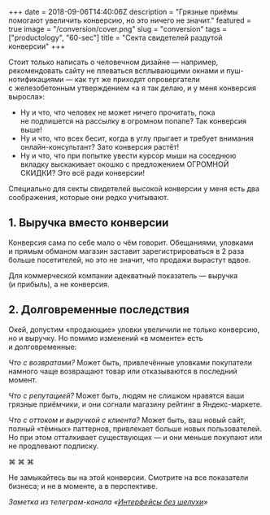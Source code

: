 +++
date = 2018-09-06T14:40:06Z
description = "Грязные приёмы помогают увеличить конверсию, но это ничего не значит."
featured = true
image = "/conversion/cover.png"
slug = "conversion"
tags = ["productology", "60-sec"]
title = "Секта свидетелей раздутой конверсии"
+++

Стоит только написать о человечном дизайне — например, рекомендовать сайту не плеваться всплывающими окнами и пуш-нотификациями — как тут же приходят опровергатели с железобетонным утверждением «а я так делаю, и у меня конверсия выросла»:

- Ну и что, что человек не может ничего прочитать, пока не подпишется на рассылку в огромном попапе? Так конверсия выше!
- Ну и что, что всех бесит, когда в углу прыгает и требует внимания онлайн-консультант? Зато конверсия растёт!
- Ну и что, что при попытке увести курсор мыши на соседнюю вкладку выскакивает окошко с предложением ОГРОМНОЙ СКИДКИ? Это всё ради конверсии!

Специально для секты свидетелей высокой конверсии у меня есть два соображения, которые они редко учитывают.

## 1. Выручка вместо конверсии

Конверсия сама по себе мало о чём говорит. Обещаниями, уловками и прямым обманом магазин заставит зарегистрироваться в 2 раза больше посетителей, но это не значит, что продажи вырастут вдвое.

Для коммерческой компании адекватный показатель — выручка (и прибыль), а не конверсия.

## 2. Долговременные последствия

Окей, допустим «продающие» уловки увеличили не только конверсию, но и выручку. Но помимо изменений «в моменте» есть и долговременные:

*Что с возвратами?* Может быть, привлечённые уловками покупатели намного чаще возвращают товар или отказываются в последний момент.

*Что с репутацией?* Может быть, людям не слишком нравятся ваши грязные приёмчики, и они согнали магазину рейтинг в Яндекс-маркете.

*Что с оттоком и выручкой с клиента?* Может быть, ваш новый сайт, полный «тёмных» паттернов, привлекает больше новых пользователей. Но при этом отталкивает существующих — и они меньше покупают или не продлевают подписку.

<p class="text-centered">⌘ ⌘ ⌘</p>

Не замыкайтесь вы на этой конверсии. Смотрите на все показатели бизнеса; и не в моменте, а в перспективе.

<div class="row">
<div class="col-xs-12 col-sm-10 col-md-8"><p><em>Заметка из телеграм-канала <span class="nowrap"><i class="far fa-star color-sin"></i> «<a href="tg://resolve?domain=dangry">Интерфейсы без шелухи</a>»</span></em></p></div>
</div>

